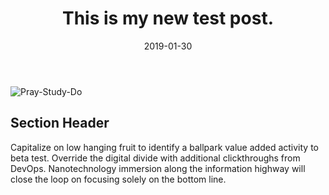 ﻿---
title: This is my new test post.
description: This is a post on My Blog about touchpoints and circling wagons.
date: 2019-01-30
tags: second-tag
layout: layouts/post.njk

---
![Pray-Study-Do](https://picasaweb.google.com/102659708996763504553/6661384271862881777#6661384277513750898 "pray-study-do")

## Section Header

Capitalize on low hanging fruit to identify a ballpark value added activity to beta test. Override the digital divide with additional clickthroughs from DevOps. Nanotechnology immersion along the information highway will close the loop on focusing solely on the bottom line.

